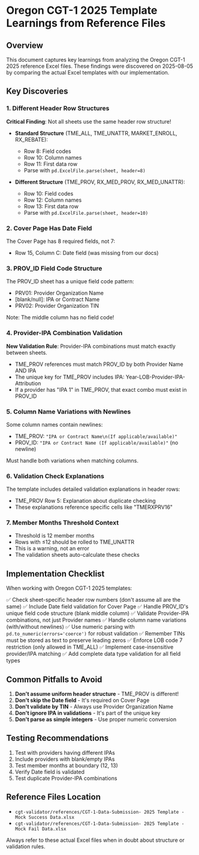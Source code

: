 # Oregon CGT-1 2025 Template Learnings from Reference Files

## Overview
This document captures key learnings from analyzing the Oregon CGT-1 2025 reference Excel files. These findings were discovered on 2025-08-05 by comparing the actual Excel templates with our implementation.

## Key Discoveries

### 1. Different Header Row Structures
**Critical Finding**: Not all sheets use the same header row structure!

- **Standard Structure** (TME_ALL, TME_UNATTR, MARKET_ENROLL, RX_REBATE):
  - Row 8: Field codes
  - Row 10: Column names
  - Row 11: First data row
  - Parse with `pd.ExcelFile.parse(sheet, header=8)`

- **Different Structure** (TME_PROV, RX_MED_PROV, RX_MED_UNATTR):
  - Row 10: Field codes
  - Row 12: Column names
  - Row 13: First data row
  - Parse with `pd.ExcelFile.parse(sheet, header=10)`

### 2. Cover Page Has Date Field
The Cover Page has 8 required fields, not 7:
- Row 15, Column C: Date field (was missing from our docs)

### 3. PROV_ID Field Code Structure
The PROV_ID sheet has a unique field code pattern:
- PRV01: Provider Organization Name
- [blank/null]: IPA or Contract Name
- PRV02: Provider Organization TIN

Note: The middle column has no field code!

### 4. Provider-IPA Combination Validation
**New Validation Rule**: Provider-IPA combinations must match exactly between sheets.
- TME_PROV references must match PROV_ID by both Provider Name AND IPA
- The unique key for TME_PROV includes IPA: Year-LOB-Provider-IPA-Attribution
- If a provider has "IPA 1" in TME_PROV, that exact combo must exist in PROV_ID

### 5. Column Name Variations with Newlines
Some column names contain newlines:
- TME_PROV: `"IPA or Contract Name\n(If applicable/available)"`
- PROV_ID: `"IPA or Contract Name (If applicable/available)"` (no newline)

Must handle both variations when matching columns.

### 6. Validation Check Explanations
The template includes detailed validation explanations in header rows:
- TME_PROV Row 5: Explanation about duplicate checking
- These explanations reference specific cells like "TMERXPRV16"

### 7. Member Months Threshold Context
- Threshold is 12 member months
- Rows with ≤12 should be rolled to TME_UNATTR
- This is a warning, not an error
- The validation sheets auto-calculate these checks

## Implementation Checklist

When working with Oregon CGT-1 2025 templates:

✅ Check sheet-specific header row numbers (don't assume all are the same)
✅ Include Date field validation for Cover Page
✅ Handle PROV_ID's unique field code structure (blank middle column)
✅ Validate Provider-IPA combinations, not just Provider names
✅ Handle column name variations (with/without newlines)
✅ Use numeric parsing with `pd.to_numeric(errors='coerce')` for robust validation
✅ Remember TINs must be stored as text to preserve leading zeros
✅ Enforce LOB code 7 restriction (only allowed in TME_ALL)
✅ Implement case-insensitive provider/IPA matching
✅ Add complete data type validation for all field types

## Common Pitfalls to Avoid

1. **Don't assume uniform header structure** - TME_PROV is different!
2. **Don't skip the Date field** - It's required on Cover Page
3. **Don't validate by TIN** - Always use Provider Organization Name
4. **Don't ignore IPA in validations** - It's part of the unique key
5. **Don't parse as simple integers** - Use proper numeric conversion

## Testing Recommendations

1. Test with providers having different IPAs
2. Include providers with blank/empty IPAs
3. Test member months at boundary (12, 13)
4. Verify Date field is validated
5. Test duplicate Provider-IPA combinations

## Reference Files Location
- `cgt-validator/references/CGT-1-Data-Submission- 2025 Template - Mock Success Data.xlsx`
- `cgt-validator/references/CGT-1-Data-Submission- 2025 Template - Mock Fail Data.xlsx`

Always refer to these actual Excel files when in doubt about structure or validation rules.
